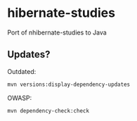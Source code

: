 # hibernate-studies
Port of nhibernate-studies to Java

## Updates?

Outdated:

```bash
mvn versions:display-dependency-updates
```

OWASP:

```bash
mvn dependency-check:check
```